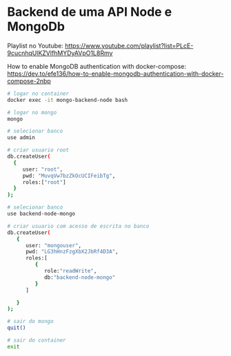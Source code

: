 # Backend de uma API Node e MongoDb

Playlist no Youtube: https://www.youtube.com/playlist?list=PLcE-9cucnhqUlKZVlfhMYDyAVpO1L8Rmy

How to enable MongoDB authentication with docker-compose: https://dev.to/efe136/how-to-enable-mongodb-authentication-with-docker-compose-2nbp


```bash
# logar no container
docker exec -it mongo-backend-node bash

# logar no mongo
mongo

# selecionar banco
use admin

# criar usuario root
db.createUser(
  {
     user: "root",
     pwd: "MuvqVw7bzZkOcUCIFeibTg",
     roles:["root"]
  }
);

# selecionar banco
use backend-node-mongo

# criar usuario com acesso de escrita no banco
db.createUser(
   {
      user: "mongouser",
      pwd: "LG3hHnzFzgXbX2JbRf4D3A",
      roles:[
         {
            role:"readWrite",
            db:"backend-node-mongo"
         }
      ]

   }
);

# sair do mongo
quit()

# sair do container
exit
```